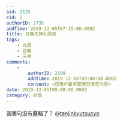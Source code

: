 ```yaml
---
aid: 2125
cid: 2
authorID: 2735
addTime: 2019-12-05T07:15:00.000Z
title: 召喚天神九頭鳥
tags:
    - 九頭
    - 召喚
    - 天神
comments:
    -
        authorID: 2199
        addTime: 2019-12-05T09:00:00.000Z
        content: <应用户要求管理员清空内容>
date: 2019-12-05T09:00:00.000Z
category: 时政
---
```


我哪句沒有邏輯了？ @[tenjinkyutoucyo](/member/tenjinkyutoucyo)
